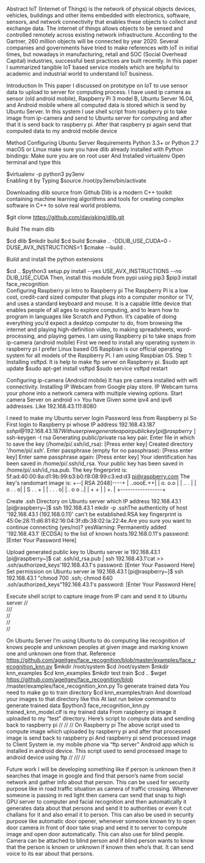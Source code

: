Abstract
IoT  (Internet  of  Things)  is  the  network  of  physical  objects devices, vehicles,   buildings   and   other   items   embedded   with   electronics,   software, sensors,  and  network  connectivity that  enables  these  objects  to  collect  and exchange data. The internet of things allows objects to be sensed and controlled remotely  across  existing  network  infrastructure.  According  to  the  Gartner, 260  million  objects  will  be  connected  by  year  2020.  Several  companies  and governments  have  tried  to  make  references  with  IoT  in  initial  times,  but nowadays   in   manufacturing,   retail   and   SOC   (Social   Overhead   Capital) industries,   successful   best   practices   are   built   recently.   In   this   paper   I summarized  tangible  IoT  based  service  models  which  are  helpful  to  academic and industrial world to understand IoT business. 

Introduction
In This paper I discussed on prototype on IoT to use sensor data to upload to server for computing process. I have used ip camera as sensor (old android mobile), Raspberry Pi 3 model B, Ubuntu Server 16.04, and Android mobile where all computed data is stored which is send by Ubuntu Server.
In this system I use shell script from raspberry pi to take image from ip-camera and send to Ubuntu server for computing and after that it is send back to raspberry pi. After that raspberry pi again send that computed data to my android mobile device


Method
Configuring Ubuntu Server
Requirements
Python 3.3+ or Python 2.7
macOS or Linux
make sure you have dlib already installed with Python bindings:
Make sure you are on root user
And Installed virtualenv
Open terminal and type this 
 
$virtualenv -p python3 py3env  
Enabling it by Typing
 $source /root/py3env/bin/activate 
 
Downloading dlib source from Github
Dlib is a modern C++ toolkit containing machine learning algorithms and tools for creating complex software in C++ to solve real world problems.
 
$git clone https://github.com/davisking/dlib.git
 
Build The main dlib
 
$cd dlib
$mkdir build
$cd build
$cmake .. -DDLIB_USE_CUDA=0 -DUSE_AVX_INSTRUCTIONS=1
$cmake --build .
 
 
 
 
 
Build and install the python extensions
 
$cd ..
$python3 setup.py install --yes USE_AVX_INSTRUCTIONS --no DLIB_USE_CUDA
Then, install this module from pypi using pip3 
$pip3 install face_recognition   
Configuring Raspberry pi
Intro to Raspberry pi
The Raspberry Pi is a low cost, credit-card sized computer that plugs into a computer monitor or TV, and uses a standard keyboard and mouse. It is a capable little device that enables people of all ages to explore computing, and to learn how to program in languages like Scratch and Python. It’s capable of doing everything you’d expect a desktop computer to do, from browsing the internet and playing high-definition video, to making spreadsheets, word-processing, and playing games.
I am using Raspberry pi to take snaps from ip-camera (android mobile)
First we need to install any operating system in raspberry pi
I prefer Linux based OS
Raspbian is our official operating system for all models of the Raspberry Pi.
I am using Raspbian OS.
Step 1: Installing vsftpd.
It is help to make ftp server on Raspberry pi.
$sudo apt update
$sudo apt-get install vsftpd
$sudo service vsftpd restart
 
 
Configuring ip-camera (Android mobile)
It has pre camera installed with wifi connectivity. 
Installing IP Webcam from Google play store.
IP Webcam turns your phone into a network camera with multiple viewing options.
Start camera Server on android >>
You have Given some ipv4 and ipv6 addresses.
Like 192.168.43.111:8080


 
I need to make my Ubuntu server login Password less from Raspberry pi
So 
First login to Raspberry pi whose IP address 192.168.43.187
$ssh pi@192.168.43.187
With user pi we generate a pair public key
  [pi@raspberry~]$ ssh-keygen -t rsa 
Generating public/private rsa key pair.
Enter file in which to save the key (/home/pi/.ssh/id_rsa): [Press enter key]
Created directory '/home/pi/.ssh'.
Enter passphrase (empty for no passphrase): [Press enter key]
Enter same passphrase again: [Press enter key]
Your identification has been saved in /home/pi/.ssh/id_rsa.
Your public key has been saved in /home/pi/.ssh/id_rsa.pub.
The key fingerprint is:
5f:ad:40:00:8a:d1:9b:99:b3:b0:f8:08:99:c3:ed:d3 pi@raspberry.com
The key's randomart image is:
+--[ RSA 2048]----+
|        ..oooE.++|
|         o. o.o  |
|          ..   . |
|         o  . . o|
|        S .  . + |
|       . .    . o|
|      . o o    ..|
|       + +       |
|        +.       |
+-----------------+
 
Create .ssh Directory on Ubuntu server which IP address 192.168.43.1
  [pi@raspberry~]$ ssh 192.168.43.1 mkdir -p .sshThe authenticity of host '192.168.43.1 (192.168.0.11)' can't be established.RSA key fingerprint is 45:0e:28:11:d6:81:62:16:04:3f:db:38:02:la:22:4e.Are you sure you want to continue connecting (yes/no)? yesWarning: Permanently added '192.168.43.1’ (ECDSA) to the list of known hosts.192.168.0.11's password: [Enter Your Password Here] 
 
Upload generated public key to Ubuntu server ie 192.168.43.1
[pi@raspberry~]$ cat .ssh/id_rsa.pub | ssh 192.168.43.1'cat >> .ssh/authorized_keys'192.168.43.1's password: [Enter Your Password Here]  
Set permission on Ubuntu server ie 192.168.43.1
  [pi@raspberry~]$ ssh 192.168.43.1 "chmod 700 .ssh; chmod 640 .ssh/authorized_keys"192.168.43.1's password: [Enter Your Password Here] 
 
 
Execute shell script to capture image from IP cam and send it to Ubuntu server
//                                                         
///                                                       
//                                                         
//                                                         
//                                                         
                                    
                        
                                                            
                                                
                                    
 
                                    
                                                
 
 
On Ubuntu Server
I’m using Ubuntu to do computing like recognition of knows people and unknown peoples at given image and marking known one and unknown one from that.
Reference https://github.com/ageitgey/face_recognition/blob/master/examples/face_recognition_knn.py
$mkdir /root/system
$cd /root/system
$mkdir knn_examples
$cd knn_examples
$mkdir test train
$cd ..
$wget https://github.com/ageitgey/face_recognition/blob /master/examples/face_recognition_knn.py
To generate trained data
You need to make go to train directory
$cd knn_examples/train
And download your images to that directory like this
At last run below command to generate trained data
$python3 face_recognition_knn.py
trained_knn_model.clf is my trained data
From raspberry pi image it uploaded to my “test” directory. 
Here’s script to compute data and sending back to raspberry pi
//
//
//
On Raspberry pi
The above script used to compute image which uploaded by raspberry pi and after that processed image is send back to raspberry pi And raspberry pi send processed image to Client System ie. my mobile phone via “ftp server” Android app which is installed in android device.
This script used to send processed image to android device using ftp
//
///
//
 


 
Future work
I will be developing something like if person is unknown then it searches that image in google and find that person’s name from social network and gather info about that person.
This can be used for security purpose like in road traffic situation as camera of traffic crossing. Whenever someone is passing in red light then camera can send that snap to high GPU server to computer and facial recognition and then automatically it generates data about that persons and send it to authorities or even it cut challans for it and also email it to person.
This can also be used in security purpose like automatic door opener, whenever someone known try to open door camera in front of door take snap and send it to server to compute image and open door automatically.
This can also use for blind people. Camera can be attached to blind person and if blind person wants to know that the person is known or unknown if known then who’s that. It can send voice to its ear about that persons. 
